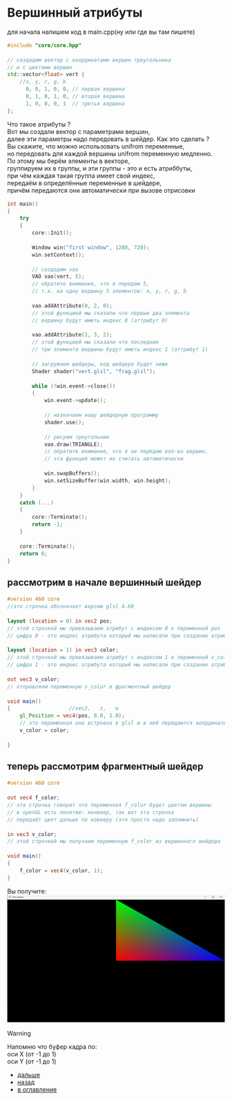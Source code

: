 # Вершинный атрибуты

для начала напишем код в main.cpp(ну или где вы там пишете)
```cpp
#include "core/core.hpp"

// создадим вектор с координатами вершин треугольника
// и c цветами вершин
std::vector<float> vert {
    //x, y, r, g, b
      0, 0, 1, 0, 0, // первая вершина
      0, 1, 0, 1, 0, // вторая вершина
      1, 0, 0, 0, 1  // третья вершина
};
```
Что такое атрибуты ?\
Вот мы создали вектор с параметрами вершин,\
далее эти параметры надо передовать в шейдер. Как это сделать ?\
Вы скажите, что можно использовать unifrom переменные,\
но передовать для каждой вершины unifrom переменную медленно.\
По этому мы берём элементы в векторе,\
группируем их в группы, и эти группы - это и есть атриббуты,\
при чём каждая такая группа имеет свой индекс,\
передаём в определённые переменные в шейдере,\
причём передаются они автоматически при вызове отрисовки

```cpp
int main()
{
	try
	{
		core::Init();
		
		Window win("first window", 1280, 720);
		win.setContext();

        // создадим vao
        VAO vao(vert, 5);
        // обратите внимания, что я передаю 5,
        // т.к. на одну вершину 5 элементов: x, y, r, g, b

        vao.addAttribute(0, 2, 0);
        // этой функцией мы сказали что первые два элемента 
        // вершину будут иметь индекс 0 (аттрибут 0)

        vao.addAttribute(1, 3, 2); 
        // этой функцией мы сказали что последние 
        // три элемента вершины будут иметь индекс 1 (аттрибут 1)

		// загружаем шейдеры, код шейдера будет ниже
		Shader shader("vert.glsl", "frag.glsl");

		while (!win.event->close())
		{
			win.event->update();

			// назначаем нашу шейдерную программу
			shader.use();
			
			// рисуем треугольник
			vao.draw(TRIANGLE);
			// обратите внимание, что я не передаю кол-во вершин,
            // эта функция может их считать автоматически

			win.swapBuffers();
			win.setSizeBuffer(win.width, win.height);
		}
	}
	catch (...)
	{
		core::Terminate();
		return -1;
	}

	core::Terminate();
	return 0;
}
```

## рассмотрим в начале вершинный шейдер
``` glsl
#version 460 core
//это строчка обозначает версию glsl 4.60

layout (location = 0) in vec2 pos;
// этой строчкой мы привязываем атрибут с индексом 0 к переменной pos
// цифра 0 - это индекс атрибута который мы написали при создание атрибута

layout (location = 1) in vec3 color;
// этой строчкой мы привязываем атрибут с индексом 1 к переменной v_color
// цифра 1 - это индекс атрибута который мы написали при создание атрибута

out vec3 v_color;
// отправляем переменную v_color в фрагментный шейдер

void main()
{                   //vec2,   z,   w
    gl_Position = vec4(pos, 0.0, 1.0);
    // это переменная она встроена в glsl и в неё передаются координаты вершины
    v_color = color;

}
```

## теперь рассмотрим фрагментный шейдер

``` glsl
#version 460 core

out vec4 f_color;
// эта строчка говорит что переменная f_color будет цветом вершины
// в openGL есть понятие: конвеер, так вот эта строчка
// передаёт цвет дальше по ковееру (это просто надо запомнить)

in vec3 v_color;
// этой строчкой мы получаем переменную f_color из вершинного шейдера

void main()
{               
    f_color = vec4(v_color, 1);
}
```

Вы получите:
![](png/first_triangle.png)

>[!WARNING]
> Напомню что буфер кадра по:\
> оси X (от -1 до 1)\
> оси Y (от -1 до 1)

+ [дальше](matrix.md)
+ [назад](shader.md) 
+ [в оглавление](manual.md)
